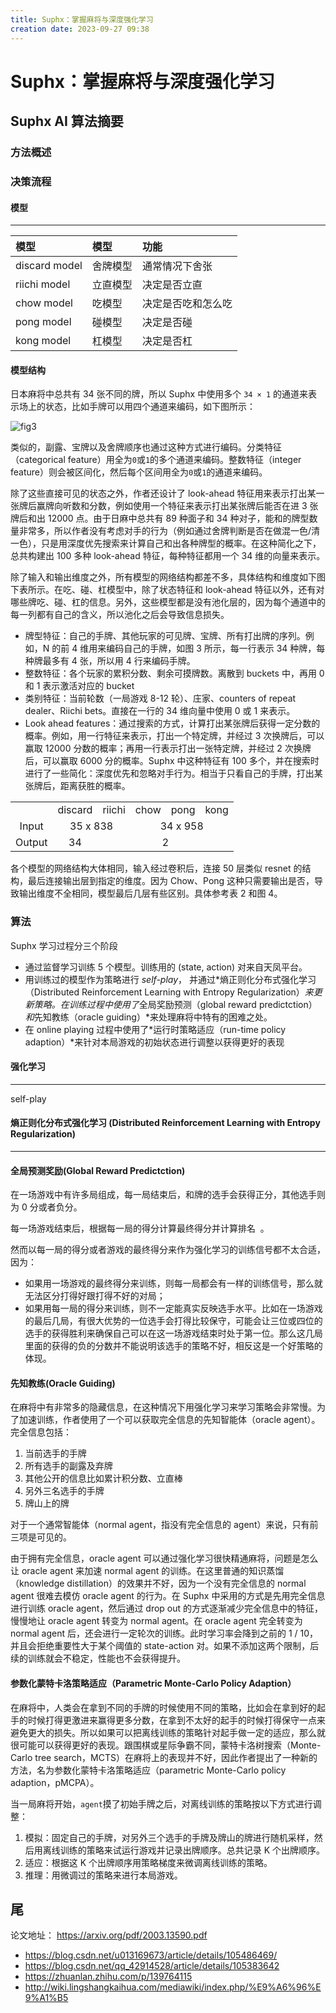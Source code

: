 ```yaml
---
title: Suphx：掌握麻将与深度强化学习
creation date: 2023-09-27 09:38
---
```


<!-- markdownlint-disable MD025 -->

# Suphx：掌握麻将与深度强化学习

## Suphx AI 算法摘要

### 方法概述

### 决策流程

#### 模型

---

| 模型          | 模型     | 功能               |
| :------------ | :------- | :----------------- |
| discard model | 舍牌模型 | 通常情况下舍张     |
| riichi model  | 立直模型 | 决定是否立直       |
| chow model    | 吃模型   | 决定是否吃和怎么吃 |
| pong model    | 碰模型   | 决定是否碰         |
| kong model    | 杠模型   | 决定是否杠         |

#### 模型结构

日本麻将中总共有 34 张不同的牌，所以 Suphx 中使用多个 `34 × 1` 的通道来表示场上的状态，比如手牌可以用四个通道来编码，如下图所示：

![fig3]

类似的，副露、宝牌以及舍牌顺序也通过这种方式进行编码。分类特征（categorical feature）用全为`0`或`1`的多个通道来编码。整数特征（integer feature）则会被区间化，然后每个区间用全为`0`或`1`的通道来编码。

除了这些直接可见的状态之外，作者还设计了 look-ahead 特征用来表示打出某一张牌后赢牌向听数和分数，例如使用一个特征来表示打出某张牌后能否在进 3 张牌后和出 12000 点。由于日麻中总共有 89 种面子和 34 种对子，能和的牌型数量非常多，所以作者没有考虑对手的行为（例如通过舍牌判断是否在做混一色/清一色），只是用深度优先搜索来计算自己和出各种牌型的概率。在这种简化之下，总共构建出 100 多种 look-ahead 特征，每种特征都用一个 34 维的向量来表示。

除了输入和输出维度之外，所有模型的网络结构都差不多，具体结构和维度如下图下表所示。在吃、碰、杠模型中，除了状态特征和 look-ahead 特征以外，还有对哪些牌吃、碰、杠的信息。另外，这些模型都是没有池化层的，因为每个通道中的每一列都有自己的含义，所以池化之后会导致信息损失。

- 牌型特征：自己的手牌、其他玩家的可见牌、宝牌、所有打出牌的序列。例如，N 的前 4 维用来编码自己的手牌，如图 3 所示，每一行表示 34 种牌，每种牌最多有 4 张，所以用 4 行来编码手牌。
- 整数特征：各个玩家的累积分数、剩余可摸牌数。离散到 buckets 中，再用 0 和 1 表示激活对应的 bucket
- 类别特征：当前轮数（一局游戏 8-12 轮）、庄家、counters of repeat dealer、Riichi bets。直接在一行的 34 维向量中使用 0 或 1 来表示。
- Look ahead features：通过搜索的方式，计算打出某张牌后获得一定分数的概率。例如，用一行特征来表示，打出一个特定牌，并经过 3 次换牌后，可以赢取 12000 分数的概率；再用一行表示打出一张特定牌，并经过 2 次换牌后，可以赢取 6000 分的概率。Suphx 中这种特征有 100 多个，并在搜索时进行了一些简化：深度优先和忽略对手行为。相当于只看自己的手牌，打出某张牌后，距离获胜的概率。

<table style="text-align:center;">
  <tr>
    <td></td>
    <td>discard</td>
    <td>riichi</td>
    <td>chow</td>
    <td>pong</td>
    <td>kong</td>
  </tr>
  <tr>
    <td>Input</td>
    <td colspan="2">35 x 838</td>
    <td colspan="3">34 x 958</td>
 </tr>
 <tr>
    <td>Output</td>
    <td >34</td>
    <td colspan=4>2</td>
 </tr>
</table>

各个模型的网络结构大体相同，输入经过卷积后，连接 50 层类似 resnet 的结构，最后连接输出层到指定的维度。因为 Chow、Pong 这种只需要输出是否，导致输出维度不全相同，模型最后几层有些区别。具体参考表 2 和图 4。

### 算法

Suphx 学习过程分三个阶段

- 通过监督学习训练 5 个模型。训练用的 (state, action) 对来自天凤平台。
- 用训练过的模型作为策略进行 _self-play_， 并通过*熵正则化分布式强化学习（Distributed Reinforcement Learning with Entropy Regularization）*来更新策略。在训练过程中使用了*全局奖励预测（global reward predictction）*和*先知教练（oracle guiding）*来处理麻将中特有的困难之处。
- 在 online playing 过程中使用了*运行时策略适应（run-time policy adaption）*来针对本局游戏的初始状态进行调整以获得更好的表现

#### 强化学习

---

self-play

#### 熵正则化分布式强化学习 (Distributed Reinforcement Learning with Entropy Regularization)

---

#### 全局预测奖励(Global Reward Predictction)

在一场游戏中有许多局组成，每一局结束后，和牌的选手会获得正分，其他选手则为 0 分或者负分。

每一场游戏结束后，根据每一局的得分计算最终得分并计算排名  。

然而以每一局的得分或者游戏的最终得分来作为强化学习的训练信号都不太合适，因为：

- 如果用一场游戏的最终得分来训练，则每一局都会有一样的训练信号，那么就无法区分打得好跟打得不好的对局；
- 如果用每一局的得分来训练，则不一定能真实反映选手水平。比如在一场游戏的最后几局，有很大优势的一位选手会打得比较保守，可能会让三位或四位的选手的获得胜利来确保自己可以在这一场游戏结束时处于第一位。那么这几局里面的获得的负的分数并不能说明该选手的策略不好，相反这是一个好策略的体现。

#### 先知教练(Oracle Guiding)

在麻将中有非常多的隐藏信息，在这种情况下用强化学习来学习策略会非常慢。为了加速训练，作者使用了一个可以获取完全信息的先知智能体（oracle agent）。完全信息包括：

1. 当前选手的手牌
2. 所有选手的副露及弃牌
3. 其他公开的信息比如累计积分数、立直棒
4. 另外三名选手的手牌
5. 牌山上的牌

对于一个通常智能体（normal agent，指没有完全信息的 agent）来说，只有前三项是可见的。

由于拥有完全信息，oracle agent 可以通过强化学习很快精通麻将，问题是怎么让 oracle agent 来加速 normal agent 的训练。在这里普通的知识蒸馏（knowledge distillation）的效果并不好，因为一个没有完全信息的 normal agent 很难去模仿 oracle agent 的行为。在 Suphx 中采用的方式是先用完全信息进行训练 oracle agent，然后通过 drop out 的方式逐渐减少完全信息中的特征，慢慢地让 oracle agent 转变为 normal agent。在 oracle agent 完全转变为 normal agent 后，还会进行一定轮次的训练。此时学习率会降到之前的 1 / 10，并且会拒绝重要性大于某个阈值的 state-action 对。如果不添加这两个限制，后续的训练就会不稳定，性能也不会获得提升。

#### 参数化蒙特卡洛策略适应（Parametric Monte-Carlo Policy Adaption）

在麻将中，人类会在拿到不同的手牌的时候使用不同的策略，比如会在拿到好的起手的时候打得更激进来赢得更多分数，在拿到不太好的起手的时候打得保守一点来避免更大的损失。所以如果可以把离线训练的策略针对起手做一定的适应，那么就很可能可以获得更好的表现。跟围棋或星际争霸不同，蒙特卡洛树搜索（Monte-Carlo tree search，MCTS）在麻将上的表现并不好，因此作者提出了一种新的方法，名为参数化蒙特卡洛策略适应（parametric Monte-Carlo policy adaption，pMCPA）。

当一局麻将开始，`agent`摸了初始手牌之后，对离线训练的策略按以下方式进行调整：

1. 模拟：固定自己的手牌，对另外三个选手的手牌及牌山的牌进行随机采样，然后用离线训练的策略来试运行游戏并记录出牌顺序。总共记录 K 个出牌顺序。
2. 适应：根据这 K 个出牌顺序用策略梯度来微调离线训练的策略。
3. 推理：用微调过的策略来进行本局游戏。

## 尾

论文地址： <https://arxiv.org/pdf/2003.13590.pdf>

[fig3]: https://pic-1257414393.cos.ap-hongkong.myqcloud.com/tenpai_project/suphx_figure_3.png

- <https://blog.csdn.net/u013169673/article/details/105486469/>
- <https://blog.csdn.net/qq_42914528/article/details/105383642>
- <https://zhuanlan.zhihu.com/p/139764115>
- <http://wiki.lingshangkaihua.com/mediawiki/index.php/%E9%A6%96%E9%A1%B5>